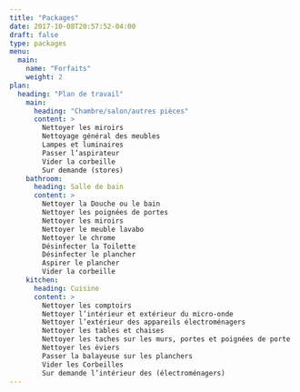 ```yaml
---
title: "Packages"
date: 2017-10-08T20:57:52-04:00
draft: false
type: packages
menu:
  main:
    name: "Forfaits"
    weight: 2
plan:
  heading: "Plan de travail"
    main: 
      heading: "Chambre/salon/autres pièces"
      content: >
        Nettoyer les miroirs  
        Nettoyage général des meubles  
        Lampes et luminaires  
        Passer l’aspirateur  
        Vider la corbeille  
        Sur demande (stores)  
    bathroom:
      heading: Salle de bain
      content: >
        Nettoyer la Douche ou le bain  
        Nettoyer les poignées de portes  
        Nettoyer les miroirs 
        Nettoyer le meuble lavabo  
        Nettoyer le chrome  
        Désinfecter la Toilette  
        Désinfecter le plancher  
        Aspirer le plancher  
        Vider la corbeille  
    kitchen:
      heading: Cuisine
      content: >
        Nettoyer les comptoirs  
        Nettoyer l’intérieur et extérieur du micro-onde  
        Nettoyer l’extérieur des appareils électroménagers  
        Nettoyer les tables et chaises  
        Nettoyer les taches sur les murs, portes et poignées de porte  
        Nettoyer les éviers  
        Passer la balayeuse sur les planchers  
        Vider les Corbeilles  
        Sur demande l’intérieur des (électroménagers)  
---
```



